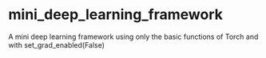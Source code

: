 # mini_deep_learning_framework

A mini deep learning framework using only the basic functions of Torch and with set_grad_enabled(False)
